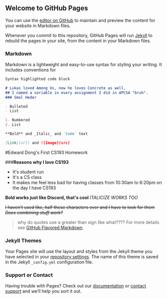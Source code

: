 ## Welcome to GitHub Pages

You can use the [editor on GitHub](https://github.com/kalutes/CS193_Fall18_Lab1/edit/master/index.md) to maintain and preview the content for your website in Markdown files.

Whenever you commit to this repository, GitHub Pages will run [Jekyll](https://jekyllrb.com/) to rebuild the pages in your site, from the content in your Markdown files.

### Markdown

Markdown is a lightweight and easy-to-use syntax for styling your writing. It includes conventions for

```markdown
Syntax highlighted code block

# Lukas loved Among Us, now he loves Concrete as well.
## I named a variable in every assignment I did in APCSA "bruh".
### Smol Heder

- Bulleted
- List

1. Numbered
2. List

**Bold** and _Italic_ and `Code` text

[Link](url) and ![Image](src)
```
#Edward Dong's First CS193 Homework

###**Reasons why I love CS193**
- It's student run
- It's a CS class
- It makes me feel less bad for having classes from 10:30am to 6:20pm on the day I have CS193

**Bold works just like Discord, that's cool**
*ITALICIZE WORKS TOO*

~~I haven't used like, half these characters ever and I have to look for them~~
_~~Does combining stuff work?~~_

>why do quotes use a greater than sign like what????
For more details see [GitHub Flavored Markdown](https://guides.github.com/features/mastering-markdown/).

### Jekyll Themes

Your Pages site will use the layout and styles from the Jekyll theme you have selected in your [repository settings](https://github.com/kalutes/CS193_Fall18_Lab1/settings). The name of this theme is saved in the Jekyll `_config.yml` configuration file.

### Support or Contact

Having trouble with Pages? Check out our [documentation](https://help.github.com/categories/github-pages-basics/) or [contact support](https://github.com/contact) and we’ll help you sort it out.
